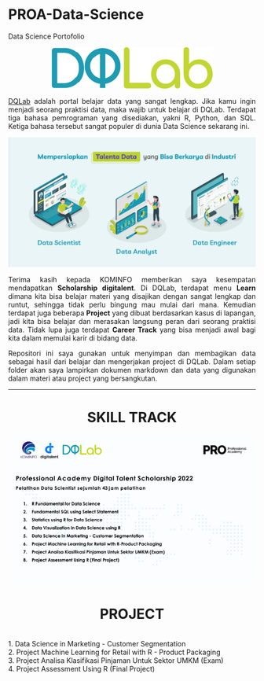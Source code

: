 # PROA-Data-Science
Data Science Portofolio

<p align="center">
  <a href='https://academy.dqlab.id/main/learn_more'><img src="Readme/image.png"></a>
</p>

<p align="justify">
  <a href="https://academy.dqlab.id/main/module">DQLab</a> adalah portal belajar data yang sangat lengkap. Jika kamu ingin menjadi seorang praktisi data, maka wajib untuk belajar di DQLab. Terdapat tiga bahasa pemrograman yang disediakan, yakni R, Python, dan SQL. Ketiga bahasa tersebut sangat populer di dunia Data Science sekarang ini.
</p>

![Hal](Readme/Face.png)

<p align="justify">
  Terima kasih kepada KOMINFO memberikan saya kesempatan mendapatkan <b>Scholarship digitalent</b>. Di DQLab, terdapat menu <b>Learn</b> dimana kita bisa belajar materi yang disajikan dengan sangat lengkap dan runtut, sehingga tidak perlu bingung mau mulai dari mana. Kemudian terdapat juga beberapa <b>Project</b> yang dibuat berdasarkan kasus di lapangan, jadi kita bisa belajar dan merasakan langsung peran dari seorang praktisi data. Tidak lupa juga terdapat <b>Career Track</b> yang bisa menjadi awal bagi kita dalam memulai karir di bidang data.
</p>

<p align="justify">
  Repositori ini saya gunakan untuk menyimpan dan membagikan data sebagai hasil dari belajar dan mengerjakan project di DQLab. Dalam setiap folder akan saya lampirkan dokumen markdown dan data yang digunakan dalam materi atau project yang bersangkutan.
</p>


---

<!-- # Learn -->

<h1 align="center">SKILL TRACK</h1>

<p align="center">
  <img src="Readme/skill.png"></a>
</p>

<h1 align="center">PROJECT</h1>
<p>
  <br>1. Data Science in Marketing - Customer Segmentation<br/>
  2. Project Machine Learning for Retail with R - Product Packaging
  <br>3. Project Analisa Klasifikasi Pinjaman Untuk Sektor UMKM (Exam)</br>
  4. Project Assessment Using R (Final Project)
</p>



